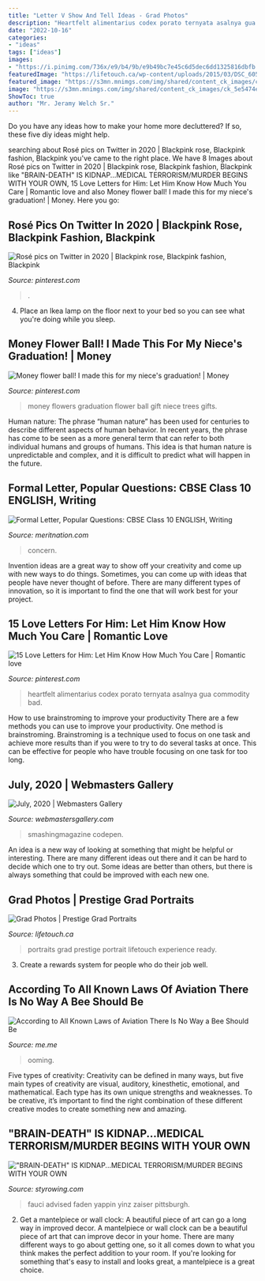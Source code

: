 ```yaml
---
title: "Letter V Show And Tell Ideas - Grad Photos"
description: "Heartfelt alimentarius codex porato ternyata asalnya gua commodity bad"
date: "2022-10-16"
categories:
- "ideas"
tags: ["ideas"]
images:
- "https://i.pinimg.com/736x/e9/b4/9b/e9b49bc7e45c6d5dec6dd1325816dbfb.jpg"
featuredImage: "https://lifetouch.ca/wp-content/uploads/2015/03/DSC_6052-2.jpg"
featured_image: "https://s3mn.mnimgs.com/img/shared/content_ck_images/ck_5e5474e012926.jpeg"
image: "https://s3mn.mnimgs.com/img/shared/content_ck_images/ck_5e5474e012926.jpeg"
ShowToc: true
author: "Mr. Jeramy Welch Sr."
---
```



Do you have any ideas how to make your home more decluttered? If so, these five diy ideas might help.

	

		
searching about Rosé pics on Twitter in 2020 | Blackpink rose, Blackpink fashion, Blackpink you've came to the right place. We have 8 Images about Rosé pics on Twitter in 2020 | Blackpink rose, Blackpink fashion, Blackpink like &quot;BRAIN-DEATH&quot; IS KIDNAP...MEDICAL TERRORISM/MURDER BEGINS WITH YOUR OWN, 15 Love Letters for Him: Let Him Know How Much You Care | Romantic love and also Money flower ball! I made this for my niece&#039;s graduation! | Money. Here you go:
		
    
## Rosé Pics On Twitter In 2020 | Blackpink Rose, Blackpink Fashion, Blackpink

<img loading=lazy src="https://i.pinimg.com/736x/a3/3c/ba/a33cbab38bcde69a273fd73f9f260eab.jpg" onerror="this.onerror=null;this.src='https://tse1.mm.bing.net/th?id=OIP.fjOFFPTS2JCW2fWCtaWfTQHaIY&amp;pid=15.1';" alt="Rosé pics on Twitter in 2020 | Blackpink rose, Blackpink fashion, Blackpink">

_Source: pinterest.com_

>. 

	

4. Place an Ikea lamp on the floor next to your bed so you can see what you're doing while you sleep.

    
## Money Flower Ball! I Made This For My Niece&#039;s Graduation! | Money

<img loading=lazy src="https://i.pinimg.com/originals/0e/10/fa/0e10fa09f66fcb2ea1c8c0e7caa04d55.jpg" onerror="this.onerror=null;this.src='https://tse4.mm.bing.net/th?id=OIP.OvjQCLKA9OVphvzPl4e1ugHaJ4&amp;pid=15.1';" alt="Money flower ball! I made this for my niece&#039;s graduation! | Money">

_Source: pinterest.com_

>money flowers graduation flower ball gift niece trees gifts. 

	

Human nature:
The phrase “human nature” has been used for centuries to describe different aspects of human behavior. In recent years, the phrase has come to be seen as a more general term that can refer to both individual humans and groups of humans. This idea is that human nature is unpredictable and complex, and it is difficult to predict what will happen in the future.

    
## Formal Letter, Popular Questions: CBSE Class 10 ENGLISH, Writing

<img loading=lazy src="https://s3mn.mnimgs.com/img/shared/content_ck_images/ck_5e5474e012926.jpeg" onerror="this.onerror=null;this.src='https://tse1.mm.bing.net/th?id=OIP.fd-GAzNhvlwQHUK93voVQQHaJ4&amp;pid=15.1';" alt="Formal Letter, Popular Questions: CBSE Class 10 ENGLISH, Writing">

_Source: meritnation.com_

>concern. 

	

Invention ideas are a great way to show off your creativity and come up with new ways to do things. Sometimes, you can come up with ideas that people have never thought of before. There are many different types of innovation, so it is important to find the one that will work best for your project.

    
## 15 Love Letters For Him: Let Him Know How Much You Care | Romantic Love

<img loading=lazy src="https://i.pinimg.com/736x/e9/b4/9b/e9b49bc7e45c6d5dec6dd1325816dbfb.jpg" onerror="this.onerror=null;this.src='https://tse3.mm.bing.net/th?id=OIP.cFNBJgFLooQVNSdeRtaRPAHaSQ&amp;pid=15.1';" alt="15 Love Letters for Him: Let Him Know How Much You Care | Romantic love">

_Source: pinterest.com_

>heartfelt alimentarius codex porato ternyata asalnya gua commodity bad. 

	

How to use brainstroming to improve your productivity
There are a few methods you can use to improve your productivity. One method is brainstroming. Brainstroming is a technique used to focus on one task and achieve more results than if you were to try to do several tasks at once. This can be effective for people who have trouble focusing on one task for too long.

    
## July, 2020 | Webmasters Gallery

<img loading=lazy src="http://files.smashingmagazine.com/wallpapers/aug-20/august-days/cal/aug-20-august-days-cal-1366x768.jpg" onerror="this.onerror=null;this.src='https://tse1.mm.bing.net/th?id=OIP.Ie43YuZ8xLYTVkCor9MXlwHaEK&amp;pid=15.1';" alt="July, 2020 | Webmasters Gallery">

_Source: webmastersgallery.com_

>smashingmagazine codepen. 

	

An idea is a new way of looking at something that might be helpful or interesting. There are many different ideas out there and it can be hard to decide which one to try out. Some ideas are better than others, but there is always something that could be improved with each new one.

    
## Grad Photos | Prestige Grad Portraits

<img loading=lazy src="https://lifetouch.ca/wp-content/uploads/2015/03/DSC_6052-2.jpg" onerror="this.onerror=null;this.src='https://tse3.mm.bing.net/th?id=OIP._H2vDa9ipjn1N4NyVZNoEAHaFS&amp;pid=15.1';" alt="Grad Photos | Prestige Grad Portraits">

_Source: lifetouch.ca_

>portraits grad prestige portrait lifetouch experience ready. 

	

3. Create a rewards system for people who do their job well.

    
## According To All Known Laws Of Aviation There Is No Way A Bee Should Be

<img loading=lazy src="https://pics.me.me/thumb_according-to-all-known-laws-of-aviation-there-is-no-64163268.png" onerror="this.onerror=null;this.src='https://tse4.mm.bing.net/th?id=OIP.7J7soJ7G8paFReBimnsxbgAAAA&amp;pid=15.1';" alt="According to All Known Laws of Aviation There Is No Way a Bee Should Be">

_Source: me.me_

>ooming. 

	

Five types of creativity:
Creativity can be defined in many ways, but five main types of creativity are visual, auditory, kinesthetic, emotional, and mathematical. Each type has its own unique strengths and weaknesses. To be creative, it’s important to find the right combination of these different creative modes to create something new and amazing.

    
## &quot;BRAIN-DEATH&quot; IS KIDNAP...MEDICAL TERRORISM/MURDER BEGINS WITH YOUR OWN

<img loading=lazy src="http://www.styrowing.com/images/GATESFAUCI.jpg" onerror="this.onerror=null;this.src='https://tse2.mm.bing.net/th?id=OIP.3PtEjietUTglKsUecPMaEgHaEK&amp;pid=15.1';" alt="&quot;BRAIN-DEATH&quot; IS KIDNAP...MEDICAL TERRORISM/MURDER BEGINS WITH YOUR OWN">

_Source: styrowing.com_

>fauci advised faden yappin yinz zaiser pittsburgh. 

	

2. Get a mantelpiece or wall clock: A beautiful piece of art can go a long way in improved decor.
A mantelpiece or wall clock can be a beautiful piece of art that can improve decor in your home. There are many different ways to go about getting one, so it all comes down to what you think makes the perfect addition to your room. If you're looking for something that's easy to install and looks great, a mantelpiece is a great choice.

